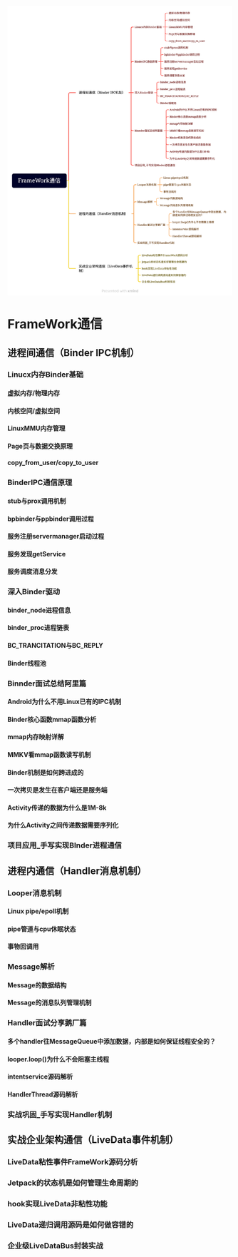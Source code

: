 ![FrameWork通信](./图片/FrameWork通信.png)





# FrameWork通信



## 进程间通信（Binder IPC机制）

### Linucx内存Binder基础

#### 虚拟内存/物理内存

#### 内核空间/虚拟空间

#### LinuxMMU内存管理

#### Page页与数据交换原理

#### copy_from_user/copy_to_user

### BinderIPC通信原理

#### stub与prox调用机制

#### bpbinder与ppbinder调用过程

#### 服务注册servermanager启动过程

#### 服务发现getService

#### 服务调度消息分发

### 深入Binder驱动

#### binder_node进程信息

#### binder_proc进程链表

#### BC_TRANCITATION与BC_REPLY

#### Binder线程池

### Binnder面试总结阿里篇

#### Android为什么不用Linux已有的IPC机制

#### Binder核心函数mmap函数分析

#### mmap内存映射详解

#### MMKV看mmap函数读写机制

#### Binder机制是如何跨进成的

#### 一次拷贝是发生在客户端还是服务端

#### Activity传递的数据为什么是1M-8k

#### 为什么Activity之间传递数据需要序列化

### 项目应用_手写实现BInder进程通信

## 进程内通信（Handler消息机制）

### Looper消息机制

#### Linux pipe/epoll机制

#### pipe管道与cpu休眠状态

#### 事物回调用 

### Message解析

#### Message的数据结构

#### Message的消息队列管理机制

### Handler面试分享鹅厂篇

#### 多个handler往MessageQueue中添加数据，内部是如何保证线程安全的？

####  looper.loop()为什么不会阻塞主线程

####  intentservice源码解析

####  HandlerThread源码解析

### 实战巩固_手写实现Handler机制

## 实战企业架构通信（LiveData事件机制）

### LiveData粘性事件FrameWork源码分析

### Jetpack的状态机是如何管理生命周期的

### hook实现LiveData非粘性功能

### LiveData递归调用源码是如何做容错的

### 企业级LiveDataBus封装实战

